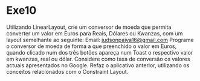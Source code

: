 # Exe10
Utilizando LinearLayout, crie um conversor de moeda que permita converter um valor
em Euros para Reais, Dólares ou Kwanzas, com um layout semelhante ao seguinte:
Email: judsonpaiva16@gmail.com
Programe o conversor de moeda de forma a que preenchido o valor em Euros, quando
clicado num dos três botões apareça num Toast o respectivo valor em kwanzas, real ou
dólar. Considere como taxa de conversão os valores actuais apresentados no Google.
Refaz o aplicativo anterior, utilizando os conceitos relacionados com o Constraint
Layout.
